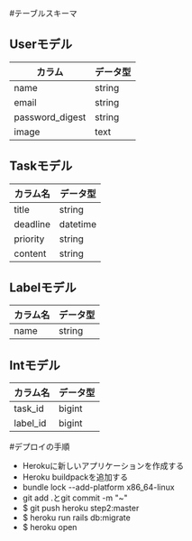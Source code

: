 #テーブルスキーマ

## Userモデル
| カラム | データ型 |
| ----- | ----- |
| name | string |
| email | string |
| password_digest | string |
| image | text |

## Taskモデル
| カラム名 | データ型 |
| ----- | ----- |
| title | string |
| deadline | datetime |
| priority | string |
| content | string |

## Labelモデル
| カラム名 | データ型 |
| ----- | ----- |
| name | string |

## Intモデル
| カラム名 | データ型 |
| ----- | ----- |
| task_id | bigint |
| label_id | bigint |

#デプロイの手順
* Herokuに新しいアプリケーションを作成する
* Heroku buildpackを追加する
* bundle lock --add-platform x86_64-linux
* git add .とgit commit -m "~"
* $ git push heroku step2:master
* $ heroku run rails db:migrate  
* $ heroku open        

